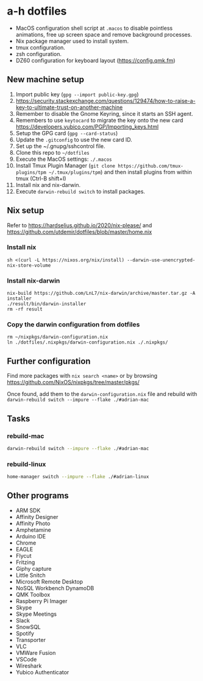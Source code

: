 # a-h dotfiles

* MacOS configuration shell script at `.macos` to disable pointless
  animations, free up screen space and remove background processes.
* Nix package manager used to install system.
* tmux configuration.
* zsh configuration.
* DZ60 configuration for keyboard layout (https://config.qmk.fm)

## New machine setup

1. Import public key (`gpg --import public-key.gpg`)
  1. https://security.stackexchange.com/questions/129474/how-to-raise-a-key-to-ultimate-trust-on-another-machine
  1. Remember to disable the Gnome Keyring, since it starts an SSH agent.
1. Remembers to use `keytocard` to migrate the key onto the new card https://developers.yubico.com/PGP/Importing_keys.html
1. Setup the GPG card (`gpg --card-status`)
1. Update the `.gitconfig` to use the new card ID.
1. Set up the ~/.gnupg/sshcontrol file.
1. Clone this repo to `~/dotfiles`
1. Execute the MacOS settings: `./.macos`
1. Install Tmux Plugin Manager (`git clone https://github.com/tmux-plugins/tpm ~/.tmux/plugins/tpm`) and then install plugins from within tmux (Ctrl-B shift+I)
1. Install nix and nix-darwin.
1. Execute `darwin-rebuild switch` to install packages.

## Nix setup

Refer to https://hardselius.github.io/2020/nix-please/ and https://github.com/utdemir/dotfiles/blob/master/home.nix

### Install nix

```shell
sh <(curl -L https://nixos.org/nix/install) --darwin-use-unencrypted-nix-store-volume
```

### Install nix-darwin

```shell
nix-build https://github.com/LnL7/nix-darwin/archive/master.tar.gz -A installer
./result/bin/darwin-installer
rm -rf result
```

### Copy the darwin configuration from dotfiles

```shell
rm ~/nixpkgs/darwin-configuration.nix
ln ./dotfiles/.nixpkgs/darwin-configuration.nix ./.nixpkgs/
```

## Further configuration

Find more packages with `nix search <name>` or by browsing
https://github.com/NixOS/nixpkgs/tree/master/pkgs/

Once found, add them to the `darwin-configuration.nix` file and rebuild with
`darwin-rebuild switch --impure --flake ./#adrian-mac`

## Tasks

### rebuild-mac

```sh
darwin-rebuild switch --impure --flake ./#adrian-mac
```

### rebuild-linux

```sh
home-manager switch --impure --flake ./#adrian-linux
```

## Other programs

* ARM SDK
* Affinity Designer
* Affinity Photo
* Amphetamine
* Arduino IDE
* Chrome
* EAGLE
* Flycut
* Fritzing
* Giphy capture
* Little Snitch
* Microsoft Remote Desktop
* NoSQL Workbench DynamoDB
* QMK Toolbox
* Raspberry Pi Imager
* Skype
* Skype Meetings
* Slack
* SnowSQL
* Spotify
* Transporter
* VLC
* VMWare Fusion
* VSCode
* Wireshark
* Yubico Authenticator
